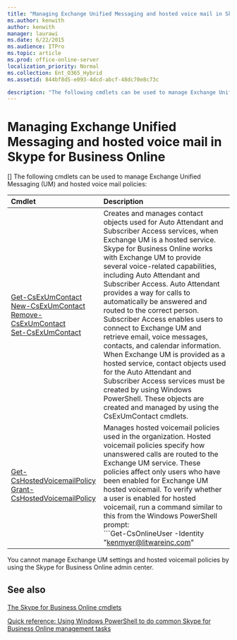 ```yaml
---
title: "Managing Exchange Unified Messaging and hosted voice mail in Skype for Business Online"
ms.author: kenwith
author: kenwith
manager: laurawi
ms.date: 6/22/2015
ms.audience: ITPro
ms.topic: article
ms.prod: office-online-server
localization_priority: Normal
ms.collection: Ent_O365_Hybrid
ms.assetid: 844bf8d5-e093-4dcd-abcf-48dc70e8c73c

description: "The following cmdlets can be used to manage Exchange Unified Messaging (UM) and hosted voice mail policies:"
---
```


# Managing Exchange Unified Messaging and hosted voice mail in Skype for Business Online
[]
The following cmdlets can be used to manage Exchange Unified Messaging (UM) and hosted voice mail policies:
  
|**Cmdlet**|**Description**|
|:-----|:-----|
|[Get-CsExUmContact](get-csexumcontact.md) <br/> [New-CsExUmContact](new-csexumcontact.md) <br/> [Remove-CsExUmContact](remove-csexumcontact.md) <br/> [Set-CsExUmContact](set-csexumcontact.md) <br/> |Creates and manages contact objects used for Auto Attendant and Subscriber Access services, when Exchange UM is a hosted service.  <br/> Skype for Business Online works with Exchange UM to provide several voice-related capabilities, including Auto Attendant and Subscriber Access. Auto Attendant provides a way for calls to automatically be answered and routed to the correct person. Subscriber Access enables users to connect to Exchange UM and retrieve email, voice messages, contacts, and calendar information.  <br/> When Exchange UM is provided as a hosted service, contact objects used for the Auto Attendant and Subscriber Access services must be created by using Windows PowerShell. These objects are created and managed by using the CsExUmContact cmdlets.  <br/> |
|[Get-CsHostedVoicemailPolicy](get-cshostedvoicemailpolicy.md) <br/> [Grant-CsHostedVoicemailPolicy](grant-cshostedvoicemailpolicy.md) <br/> |Manages hosted voicemail policies used in the organization. Hosted voicemail policies specify how unanswered calls are routed to the Exchange UM service. These policies affect only users who have been enabled for Exchange UM hosted voicemail. To verify whether a user is enabled for hosted voicemail, run a command similar to this from the Windows PowerShell prompt:  <br/> ```Get-CsOnlineUser -Identity "kenmyer@litwareinc.com" | Select-Object HostedVoiceMail```|
   
You cannot manage Exchange UM settings and hosted voicemail policies by using the Skype for Business Online admin center.
  
## See also

#### 

[The Skype for Business Online cmdlets](the-skype-for-business-online-cmdlets.md)
  
[Quick reference: Using Windows PowerShell to do common Skype for Business Online management tasks](quick-reference-using-windows-powershell-to-do-common-skype-for-business-online.md)

